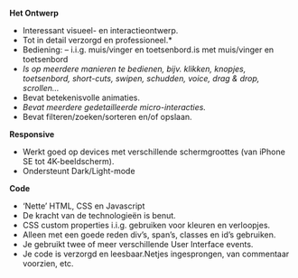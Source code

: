 

 
**Het Ontwerp**
 - Interessant visueel- en interactieontwerp.
 - Tot in detail verzorgd en professioneel.*  
 - Bediening: –	i.i.g. muis/vinger en toetsenbord.is met muis/vinger en toetsenbord 
 - *Is op meerdere manieren te bedienen, bijv. klikken, knopjes, toetsenbord, short-cuts, swipen, schudden, voice, drag & drop, scrollen…*
 - Bevat betekenisvolle animaties.
 - *Bevat meerdere gedetailleerde micro-interacties.*
 - Bevat filteren/zoeken/sorteren en/of opslaan.

**Responsive**

 - Werkt goed op devices met verschillende schermgroottes (van iPhone SE tot 4K-beeldscherm).
 - Ondersteunt Dark/Light-mode

**Code**

 - ‘Nette’  HTML, CSS en Javascript
 - De kracht van de technologieën is benut.
 - CSS custom properties i.i.g. gebruiken voor kleuren en verloopjes.
 - Alleen met een goede reden div’s, span’s, classes en id’s gebruiken.
 - Je gebruikt twee of meer verschillende User Interface events.
 - Je code is verzorgd en leesbaar.Netjes ingesprongen, van commentaar voorzien, etc.

